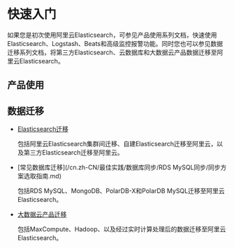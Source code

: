 # 快速入门

如果您是初次使用阿里云Elasticsearch，可参见产品使用系列文档，快速使用Elasticsearch、Logstash、Beats和高级监控报警功能。同时您也可以参见数据迁移系列文档，将第三方Elasticsearch、云数据库和大数据云产品数据迁移至阿里云Elasticsearch。

## 产品使用

## 数据迁移

-   [Elasticsearch迁移](/cn.zh-CN/最佳实践/Elasticsearch迁移/迁移方案选取指南.md)

    包括阿里云Elasticsearch集群间迁移、自建Elasticsearch迁移至阿里云，以及第三方Elasticsearch迁移至阿里云。

-   [常见数据库迁移](/cn.zh-CN/最佳实践/数据库同步/RDS MySQL同步/同步方案选取指南.md)

    包括RDS MySQL、MongoDB、PolarDB-X和PolarDB MySQL迁移至阿里云Elasticsearch。

-   [大数据云产品迁移](/cn.zh-CN/最佳实践/大数据云产品同步方案/通过DataWorks将MaxCompute数据同步至Elasticsearch.md)

    包括MaxCompute、Hadoop、以及经过实时计算处理后的数据迁移至阿里云Elasticsearch。


